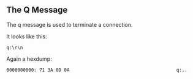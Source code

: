 ## The Q Message
The q message is used to terminate a connection.

It looks like this:

    q:\r\n

Again a hexdump:

    0000000000: 71 3A 0D 0A                                       q:..

